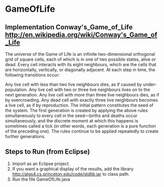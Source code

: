 GameOfLife
==========

Implementation Conway's_Game_of_Life http://en.wikipedia.org/wiki/Conway's_Game_of_Life
------------------------------------

The universe of the Game of Life is an infinite two-dimensional orthogonal grid of square cells, each of which is in one of two possible states, alive or dead. Every cell interacts with its eight neighbours, which are the cells that are horizontally, vertically, or diagonally adjacent. At each step in time, the following transitions occur:

Any live cell with less than two live neighbours dies, as if caused by under-population.
Any live cell with two or three live neighbours lives on to the next generation.
Any live cell with more than three live neighbours dies, as if by overcrowding.
Any dead cell with exactly three live neighbours becomes a live cell, as if by reproduction.
The initial pattern constitutes the seed of the system. The first generation is created by applying the above rules simultaneously to every cell in the seed—births and deaths occur simultaneously, and the discrete moment at which this happens is sometimes called a tick (in other words, each generation is a pure function of the preceding one). The rules continue to be applied repeatedly to create further generations.

Steps to Run (from Eclipse)
------------
1. Import as an Eclipse project.
2. If you want a graphical display of the results, add the library http://algs4.cs.princeton.edu/code/stdlib.jar to class path.
3. Run the file GameOfLife.java
